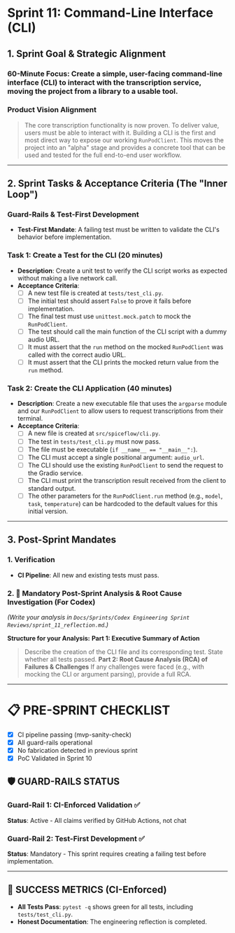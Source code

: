 # Sprint 11: Command-Line Interface (CLI)

## 1. Sprint Goal & Strategic Alignment

### 60-Minute Focus: Create a simple, user-facing command-line interface (CLI) to interact with the transcription service, moving the project from a library to a usable tool.

### Product Vision Alignment
> The core transcription functionality is now proven. To deliver value, users must be able to interact with it. Building a CLI is the first and most direct way to expose our working `RunPodClient`. This moves the project into an "alpha" stage and provides a concrete tool that can be used and tested for the full end-to-end user workflow.

---

## 2. Sprint Tasks & Acceptance Criteria (The "Inner Loop")

### Guard-Rails & Test-First Development
*   **Test-First Mandate**: A failing test must be written to validate the CLI's behavior before implementation.

### Task 1: Create a Test for the CLI (20 minutes)
*   **Description**: Create a unit test to verify the CLI script works as expected without making a live network call.
*   **Acceptance Criteria**:
    *   [ ] A new test file is created at `tests/test_cli.py`.
    *   [ ] The initial test should assert `False` to prove it fails before implementation.
    *   [ ] The final test must use `unittest.mock.patch` to mock the `RunPodClient`.
    *   [ ] The test should call the main function of the CLI script with a dummy audio URL.
    *   [ ] It must assert that the `run` method on the mocked `RunPodClient` was called with the correct audio URL.
    *   [ ] It must assert that the CLI prints the mocked return value from the `run` method.

### Task 2: Create the CLI Application (40 minutes)
*   **Description**: Create a new executable file that uses the `argparse` module and our `RunPodClient` to allow users to request transcriptions from their terminal.
*   **Acceptance Criteria**:
    *   [ ] A new file is created at `src/spiceflow/cli.py`.
    *   [ ] The test in `tests/test_cli.py` must now pass.
    *   [ ] The file must be executable (`if __name__ == "__main__":`).
    *   [ ] The CLI must accept a single positional argument: `audio_url`.
    *   [ ] The CLI should use the existing `RunPodClient` to send the request to the Gradio service.
    *   [ ] The CLI must print the transcription result received from the client to standard output.
    *   [ ] The other parameters for the `RunPodClient.run` method (e.g., `model`, `task`, `temperature`) can be hardcoded to the default values for this initial version.

---

## 3. Post-Sprint Mandates

### 1. Verification
*   **CI Pipeline**: All new and existing tests must pass.

### 2. 🚩 Mandatory Post-Sprint Analysis & Root Cause Investigation (For Codex)
*(Write your analysis in `Docs/Sprints/Codex Engineering Sprint Reviews/sprint_11_reflection.md`.)*

**Structure for your Analysis:**
**Part 1: Executive Summary of Action**
> Describe the creation of the CLI file and its corresponding test. State whether all tests passed.
**Part 2: Root Cause Analysis (RCA) of Failures & Challenges**
> If any challenges were faced (e.g., with mocking the CLI or argument parsing), provide a full RCA.

---

# 📋 PRE-SPRINT CHECKLIST
- [X] CI pipeline passing (mvp-sanity-check)
- [X] All guard-rails operational
- [X] No fabrication detected in previous sprint
- [X] PoC Validated in Sprint 10

## 🛡️ GUARD-RAILS STATUS

### Guard-Rail 1: CI-Enforced Validation ✅
**Status**: Active - All claims verified by GitHub Actions, not chat

### Guard-Rail 2: Test-First Development ✅
**Status**: Mandatory - This sprint requires creating a failing test before implementation.

---

## 🎯 SUCCESS METRICS (CI-Enforced)

- **All Tests Pass**: `pytest -q` shows green for all tests, including `tests/test_cli.py`.
- **Honest Documentation**: The engineering reflection is completed. 